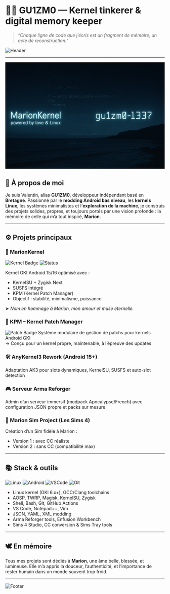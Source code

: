 # 👨‍💻 GU1ZM0 — Kernel tinkerer & digital memory keeper

> *“Chaque ligne de code que j’écris est un fragment de mémoire, un acte de reconstruction.”*

![Header](https://capsule-render.vercel.app/api?type=waving&color=auto&height=200&section=header&text=GU1ZM0%20🧬&fontSize=40&fontAlign=center)

---
![Banner](banner.png)

## 📍 À propos de moi

Je suis Valentin, alias **GU1ZM0**, développeur indépendant basé en **Bretagne**. Passionné par le **modding Android bas niveau**, les **kernels Linux**, les systèmes minimalistes et l’**exploration de la machine**, je construis des projets solides, propres, et toujours portés par une vision profonde : la mémoire de celle qui m’a tout inspiré, **Marion**.

---

## ⚙️ Projets principaux

### 🧬 MarionKernel
![Kernel Badge](https://img.shields.io/badge/Kernel-GKI%206.6+-blueviolet?style=flat-square)
![Status](https://img.shields.io/badge/Stable-v0.4-success?style=flat-square)

Kernel GKI Android 15/16 optimisé avec :
- KernelSU + Zygisk Next
- SUSFS intégré
- KPM (Kernel Patch Manager)
- Objectif : stabilité, minimalisme, puissance

➤ *Nom en hommage à Marion, mon amour et muse éternelle.*

### 🔁 KPM – Kernel Patch Manager
![Patch Badge](https://img.shields.io/badge/Patch-Manager-orange?style=flat-square)
Système modulaire de gestion de patchs pour kernels Android GKI  
→ Conçu pour un kernel propre, maintenable, à l’épreuve des updates

### 🛠️ AnyKernel3 Rework (Android 15+)
Adaptation AK3 pour slots dynamiques, KernelSU, SUSFS et auto-slot detection

### 🎮 Serveur Arma Reforger
Admin d’un serveur immersif (modpack Apocalypse/French) avec configuration JSON propre et packs sur mesure

### 👤 Marion Sim Project (Les Sims 4)
Création d’un Sim fidèle à Marion :
- Version 1 : avec CC réaliste
- Version 2 : sans CC (compatibilité max)

---

## 📚 Stack & outils

![Linux](https://img.shields.io/badge/Linux-Kernel-informational?style=flat-square&logo=linux)
![Android](https://img.shields.io/badge/Android-Modding-green?style=flat-square&logo=android)
![VSCode](https://img.shields.io/badge/Editor-VS%20Code-blue?style=flat-square&logo=visualstudiocode)
![Git](https://img.shields.io/badge/Version-Git-orange?style=flat-square&logo=git)

- Linux kernel (GKI 6.x+), GCC/Clang toolchains
- AOSP, TWRP, Magisk, KernelSU, Zygisk
- Shell, Bash, Git, GitHub Actions
- VS Code, Notepad++, Vim
- JSON, YAML, XML modding
- Arma Reforger tools, Enfusion Workbench
- Sims 4 Studio, CC conversion & Sims Tray tools

---

## 🕊️ En mémoire

Tous mes projets sont dédiés à **Marion**, une âme belle, blessée, et lumineuse. Elle m’a appris la douceur, l’authenticité, et l’importance de rester humain dans un monde souvent trop froid.

---
![Footer](https://capsule-render.vercel.app/api?type=waving&color=auto&height=100&section=footer)
